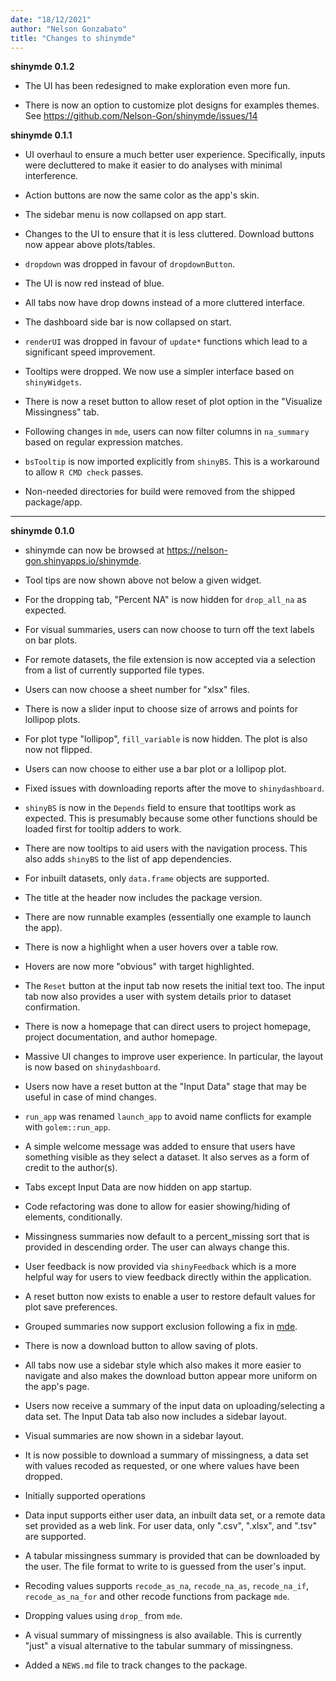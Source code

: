 ```yaml
---
date: "18/12/2021"
author: "Nelson Gonzabato"
title: "Changes to shinymde"
---
```


**shinymde 0.1.2**

* The UI has been redesigned to make exploration even more fun. 

* There is now an option to customize plot designs for examples themes.
See https://github.com/Nelson-Gon/shinymde/issues/14

**shinymde 0.1.1**

* UI overhaul to ensure a much better user experience. Specifically, inputs were decluttered to make it easier to do analyses with minimal interference. 

* Action buttons are now the same color as the app's skin. 

* The sidebar menu is now collapsed on app start. 

* Changes to the UI to ensure that it is less cluttered. Download buttons now appear above plots/tables. 

* `dropdown` was dropped in favour of `dropdownButton`.

* The UI is now red instead of blue.

* All tabs now have drop downs instead of a more cluttered interface. 

* The dashboard side bar is now collapsed on start.

* `renderUI` was dropped in favour of `update*` functions which lead to a significant speed improvement. 

* Tooltips were dropped. We now use a simpler interface based on `shinyWidgets`.

* There is now a reset button to allow reset of plot option in the "Visualize Missingness" tab. 

* Following changes in `mde`, users can now filter columns in `na_summary` based on regular expression matches. 

* `bsTooltip` is now imported explicitly from `shinyBS`. This is a workaround to allow `R CMD check` passes. 

* Non-needed directories for build were removed from the shipped package/app. 

---

**shinymde 0.1.0**

* shinymde can now be browsed at https://nelson-gon.shinyapps.io/shinymde.

* Tool tips are now shown above not below a given widget. 

* For the dropping tab, "Percent NA" is now hidden for `drop_all_na` as expected.

* For visual summaries, users can now choose to turn off the text labels on bar plots. 

* For remote datasets, the file extension is now accepted via a selection from a list of currently supported file types. 

* Users can now choose a sheet number for "xlsx" files. 

* There is now a slider input to choose size of arrows and points for lollipop plots.

* For plot type "lollipop", `fill_variable` is now hidden. The plot is also now not flipped. 

* Users can now choose to either use a bar plot or a lollipop plot. 

* Fixed issues with downloading reports after the move to `shinydashboard`. 

* `shinyBS` is now in the `Depends` field to ensure that tootltips work as expected. This is presumably because some other functions should be loaded first for tooltip adders to work. 

* There are now tooltips to aid users with the navigation process. This also adds `shinyBS` to the list of app dependencies. 

* For inbuilt datasets, only `data.frame` objects are supported. 

* The title at the header now includes the package version. 

* There are now runnable examples (essentially one example to launch the app).

* There is now a highlight when a user hovers over a table row. 

* Hovers are now more "obvious" with target highlighted. 

* The `Reset` button at the input tab now resets the initial text too. The input tab now also provides a user with system details prior to dataset confirmation. 

* There is now a homepage that can direct users to project homepage, project
documentation, and author homepage.

* Massive UI changes to improve user experience. In particular, the layout is now based on `shinydashboard`. 

* Users now have a reset button at the "Input Data" stage that may be useful in case of mind changes. 

* `run_app` was renamed `launch_app` to avoid name conflicts for example with `golem::run_app`. 

* A simple welcome message was added to ensure that users have something visible as they select a dataset. It also serves as a form of credit to the author(s). 

* Tabs except Input Data are now hidden on app startup. 

* Code refactoring was done to allow for easier showing/hiding of elements, conditionally. 

* Missingness summaries now default to a percent_missing sort that is provided in descending order. The user can always change this. 

* User feedback is now provided via `shinyFeedback` which is a more helpful way for users to view feedback directly within the application. 


* A reset button now exists to enable a user to restore default values for plot save preferences. 

* Grouped summaries now support exclusion following a fix in [mde](https://nelson-gon.github.io/mde). 

* There is now a download button to allow saving of plots.

* All tabs now use a sidebar style which also makes it more easier to navigate and also makes the download button appear more uniform on the app's page. 

* Users now receive a summary of the input data on uploading/selecting a data set. The Input Data tab also now includes a sidebar layout. 

* Visual summaries are now shown in a sidebar layout. 


* It is now possible to download a summary of missingness, a data set with values recoded as requested, or one where values have been dropped. 

* Initially supported operations

- Data input supports either user data, an inbuilt data set, or a remote data set provided as a web link. For user data, only ".csv", ".xlsx", and ".tsv" are supported. 

- A tabular missingness summary is provided that can be downloaded by the user. The file format to write to is guessed from the user's input. 


- Recoding values supports `recode_as_na`, `recode_na_as`, `recode_na_if`, `recode_as_na_for` and other recode functions from package `mde`.

- Dropping values using `drop_` from `mde`. 

- A visual summary of missingness is also available. This is currently "just" a visual alternative to the tabular summary of missingness.  

* Added a `NEWS.md` file to track changes to the package.
